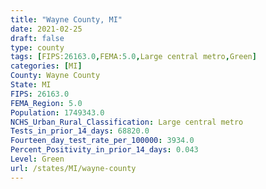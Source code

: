 ```yaml
---
title: "Wayne County, MI"
date: 2021-02-25
draft: false
type: county
tags: [FIPS:26163.0,FEMA:5.0,Large central metro,Green]
categories: [MI]
County: Wayne County
State: MI
FIPS: 26163.0
FEMA_Region: 5.0
Population: 1749343.0
NCHS_Urban_Rural_Classification: Large central metro
Tests_in_prior_14_days: 68820.0
Fourteen_day_test_rate_per_100000: 3934.0
Percent_Positivity_in_prior_14_days: 0.043
Level: Green
url: /states/MI/wayne-county
---
```



